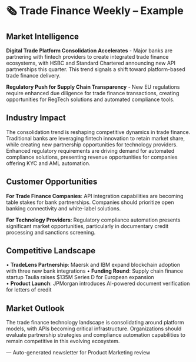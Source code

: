 # 🗞️ Trade Finance Weekly – Example

## Market Intelligence

**Digital Trade Platform Consolidation Accelerates** - Major banks are partnering with fintech providers to create integrated trade finance ecosystems, with HSBC and Standard Chartered announcing new API partnerships this quarter. This trend signals a shift toward platform-based trade finance delivery.

**Regulatory Push for Supply Chain Transparency** - New EU regulations require enhanced due diligence for trade finance transactions, creating opportunities for RegTech solutions and automated compliance tools.

## Industry Impact

The consolidation trend is reshaping competitive dynamics in trade finance. Traditional banks are leveraging fintech innovation to retain market share, while creating new partnership opportunities for technology providers. Enhanced regulatory requirements are driving demand for automated compliance solutions, presenting revenue opportunities for companies offering KYC and AML automation.

## Customer Opportunities

**For Trade Finance Companies**: API integration capabilities are becoming table stakes for bank partnerships. Companies should prioritize open banking connectivity and white-label solutions.

**For Technology Providers**: Regulatory compliance automation presents significant market opportunities, particularly in documentary credit processing and sanctions screening.

## Competitive Landscape

• **TradeLens Partnership**: Maersk and IBM expand blockchain adoption with three new bank integrations
• **Funding Round**: Supply chain finance startup Taulia raises $135M Series D for European expansion  
• **Product Launch**: JPMorgan introduces AI-powered document verification for letters of credit

## Market Outlook

The trade finance technology landscape is consolidating around platform models, with APIs becoming critical infrastructure. Organizations should evaluate partnership strategies and compliance automation capabilities to remain competitive in this evolving ecosystem.

— Auto-generated newsletter for Product Marketing review
